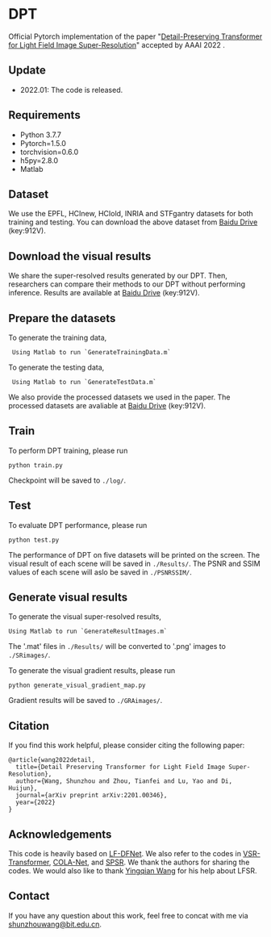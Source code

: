 # DPT
Official Pytorch implementation of the paper "[Detail-Preserving Transformer for Light Field Image Super-Resolution](https://arxiv.org/abs/2201.00346)" accepted by AAAI 2022
.

## Update
- 2022.01: The code is released. 


## Requirements
- Python 3.7.7
- Pytorch=1.5.0
- torchvision=0.6.0 
- h5py=2.8.0
- Matlab


## Dataset
We use the EPFL, HCInew, HCIold, INRIA and STFgantry datasets for both training and testing. You can download the above dataset from [Baidu Drive](https://pan.baidu.com/s/1QMqg445nSkuudAI82EL1qQ) (key:912V).



## Download the visual results
We share the super-resolved results generated by our DPT. Then, researchers can compare their methods to our DPT without performing inference. Results are available at [Baidu Drive](https://pan.baidu.com/s/1QMqg445nSkuudAI82EL1qQ) (key:912V).

## Prepare the datasets
To generate the training data, 
```
 Using Matlab to run `GenerateTrainingData.m`
```
To generate the testing data,
```
 Using Matlab to run `GenerateTestData.m`
```
 We also provide the processed datasets we used in the paper. The processed datasets are avaliable at [Baidu Drive](https://pan.baidu.com/s/1QMqg445nSkuudAI82EL1qQ) (key:912V).

## Train
To perform DPT training, please run 
```
python train.py
```
Checkpoint will be saved to `./log/`.

## Test 
To evaluate DPT performance, please run 
```
python test.py
```
The performance of DPT on five datasets will be printed on the screen. The visual result of each scene will be saved in `./Results/`. The PSNR and SSIM values of each scene will aslo be saved in `./PSNRSSIM/`.

## Generate visual results
To generate the visual super-resolved results,
```
Using Matlab to run `GenerateResultImages.m` 
```
The '.mat' files in `./Results/` will be converted  to '.png' images to `./SRimages/`.

To generate the visual gradient results, please run
```
python generate_visual_gradient_map.py 
```
Gradient results will be saved to `./GRAimages/`.

## Citation 
If you find this work helpful, please consider citing the following paper:
``````
@article{wang2022detail,
  title={Detail Preserving Transformer for Light Field Image Super-Resolution},
  author={Wang, Shunzhou and Zhou, Tianfei and Lu, Yao and Di, Huijun},
  journal={arXiv preprint arXiv:2201.00346},
  year={2022}
}
``````


## Acknowledgements 
This code is heavily based on [LF-DFNet](https://github.com/YingqianWang/LF-DFnet). We also refer to the codes in [VSR-Transformer](https://github.com/caojiezhang/VSR-Transformer), [COLA-Net](https://github.com/MC-E/COLA-Net-Collaborative-Attention-Network-for-Image-Restoration), and [SPSR](https://github.com/Maclory/SPSR). We thank the authors for sharing the codes. 
We would also like to thank [Yingqian Wang](https://github.com/YingqianWang) for his help about LFSR.

## Contact
If you have any question about this work, feel free to concat with me via shunzhouwang@bit.edu.cn.
